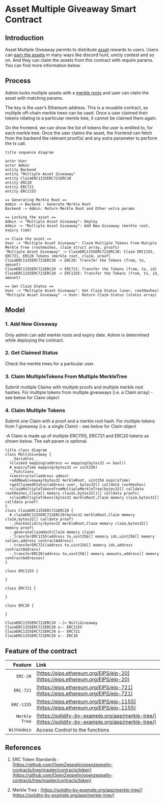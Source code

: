 # Asset Multiple Giveaway Smart Contract

## Introduction

Asset Multiple Giveaway permits to distribute [asset](https://sandboxgame.gitbook.io/the-sandbox/assets/what-are-assets) rewards to users.
Users can [earn the assets](https://sandboxgame.gitbook.io/the-sandbox/other/earning-sand-and-nfts#earning-assets) in many ways like discord hunt, unicly contest and so on.
And they can claim the assets from this contract with require params. You can find more information below.

## Process

Admin locks multiple assets with a [merkle roots](https://solidity-by-example.org/app/merkle-tree/) and user can claim the asset with matching params.

The key is the user’s Ethereum address. This is a reusable contract, so multiple off-chain merkle trees can be used. Once a user claimed their tokens relating to a particular merkle tree, it cannot be claimed them again.

On the frontend, we can show the list of tokens the user is entitled to, for each merkle tree. Once the user claims the asset, the frontend can fetch from the backend the relevant proof(s) and any extra parameter to perform the tx call.

```plantuml
title sequence diagram

actor User
actor Admin
entity Backend
entity "Multiple Asset Giveaway"
entity ClaimERC1155ERC721ERC20
entity ERC20
entity ERC721
entity ERC1155

== Generating Merkle Root ==
Admin -> Backend : Generate Merkle Root
Backend -> Admin: Return Merkle Root and Other extra params

== Locking the asset ==
Admin -> "Multiple Asset Giveaway": Deploy
Admin -> "Multiple Asset Giveaway": Add New Giveaway (merkle root, expiry time)

== Claim the asset ==
User -> "Multiple Asset Giveaway": Claim Multiple Tokens From Mutiple Merkle Tree (rootHashes, claim struct array, proofs)
"Multiple Asset Giveaway" -> ClaimERC1155ERC721ERC20: Claim ERC1155, ERC721, ERC20 Tokens (merkle root, claim, proof)
ClaimERC1155ERC721ERC20 -> ERC20: Transfer the Tokens (from, to, amount)
ClaimERC1155ERC721ERC20 -> ERC721: Transfer the Tokens (from, to, id)
ClaimERC1155ERC721ERC20 -> ERC1155: Transfer the Tokens (from, to, id, amount)

== Get Claim Status ==
User -> "Multiple Asset Giveaway": Get Claim Status (user, rootHashes)
"Multiple Asset Giveaway" -> User: Return Claim Status (status array)
```

## Model

### 1. Add New Giveaway

Only admin can add merkle roots and expiry date. Admin is determined while deploying the contract.

### 2. Get Claimed Status

Check the merkle trees for a particular user.

### 3. Claim MultipleTokens From Multiple MerkleTree

Submit multiple Claims with multiple proofs and multiple merkle root hashes.
For multiple tokens from multiple giveaways (i.e. a Claim array) - see below for Claim object

### 4. Claim Multiple Tokens

Submit one Claim with a proof and a merkle root hash.
For multiple tokens from 1 giveaway (i.e. a single Claim) - see below for Claim object

-A Claim is made up of multiple ERC1155, ERC721 and ERC20 tokens as shown below. The salt param is optional.

```plantuml
title class diagram
class MultiGiveaway {
  __Variables__
  +claimed mapping(address => mapping(bytes32 => bool))
  #_expiryTime mapping(bytes32 => uint256)
  __Functions__
  +constructor(address admin)
  +addNewGiveaway(bytes32 merkleRoot, uint256 expiryTime)
  +getClaimedStatus(address user, bytes32[] calldata rootHashes)
  +claimMultipleTokensFromMultipleMerkleTree(bytes32[] calldata rootHashes,Claim[] memory claims,bytes32[][] calldata proofs)
  +claimMultipleTokens(bytes32 merkleRoot,Claim memory claim,bytes32[] calldata proof)
}
class ClaimERC1155ERC721ERC20 {
  #_claimERC1155ERC721ERC20(bytes32 merkleRoot,Claim memory claim,bytes32[] calldata proof)
  -_checkValidity(bytes32 merkleRoot,Claim memory claim,bytes32[] memory proof)
  -_generateClaimHash(Claim memory claim)
  -_transferERC1155(address to,uint256[] memory ids,uint256[] memory values,address contractAddress)
  -_transferERC721(address to,uint256[] memory ids,address contractAddress)
  -_transferERC20(address to,uint256[] memory amounts,address[] memory contractAddresses)
}

class ERC1155 {

}

class ERC721 {

}

class ERC20 {

}

ClaimERC1155ERC721ERC20 --|> MultiGiveaway
ClaimERC1155ERC721ERC20 o-- ERC1155
ClaimERC1155ERC721ERC20 o-- ERC721
ClaimERC1155ERC721ERC20 o-- ERC20
```

## Feature of the contract

|              Feature | Link                                   |
| --------------------:|:-------------------------------------- |
|            `ERC-20`  | [https://eips.ethereum.org/EIPS/eip-20](https://eips.ethereum.org/EIPS/eip-20) |
|            `ERC-721`| [https://eips.ethereum.org/EIPS/eip-721](https://eips.ethereum.org/EIPS/eip-721) |
|            `ERC-1155`| [https://eips.ethereum.org/EIPS/eip-1155](https://eips.ethereum.org/EIPS/eip-1155) |
|        `Merkle Tree` | [https://solidity-by-example.org/app/merkle-tree/](https://solidity-by-example.org/app/merkle-tree/) |
|          `WithAdmin` | Access Control to the functions  |

## References

1. ERC Token Standards : [https://github.com/OpenZeppelin/openzeppelin-contracts/tree/master/contracts/token](https://github.com/OpenZeppelin/openzeppelin-contracts/tree/master/contracts/token)

2. Merkle Tree : [https://solidity-by-example.org/app/merkle-tree/](https://solidity-by-example.org/app/merkle-tree/)